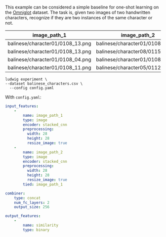 This example can be considered a simple baseline for one-shot learning on the [Omniglot](https://github.com/brendenlake/omniglot) dataset.
The task is, given two images of two handwritten characters, recognize if they are two instances of the same character or not.

| image_path_1                     | image_path_2                     | similarity |
| -------------------------------- | -------------------------------- | ---------- |
| balinese/character01/0108_13.png | balinese/character01/0108_18.png | 1          |
| balinese/character01/0108_13.png | balinese/character08/0115_12.png | 0          |
| balinese/character01/0108_04.png | balinese/character01/0108_08.png | 1          |
| balinese/character01/0108_11.png | balinese/character05/0112_02.png | 0          |

```
ludwig experiment \
--dataset balinese_characters.csv \
  --config config.yaml
```

With `config.yaml`:

```yaml
input_features:
    -
        name: image_path_1
        type: image
        encoder: stacked_cnn
        preprocessing:
          width: 28
          height: 28
          resize_image: true
    -
        name: image_path_2
        type: image
        encoder: stacked_cnn
        preprocessing:
          width: 28
          height: 28
          resize_image: true
        tied: image_path_1

combiner:
    type: concat
    num_fc_layers: 2
    output_size: 256

output_features:
    -
        name: similarity
        type: binary
```
